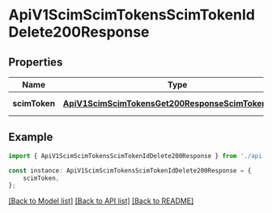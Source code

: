 # ApiV1ScimScimTokensScimTokenIdDelete200Response


## Properties

Name | Type | Description | Notes
------------ | ------------- | ------------- | -------------
**scimToken** | [**ApiV1ScimScimTokensGet200ResponseScimTokensInner**](ApiV1ScimScimTokensGet200ResponseScimTokensInner.md) |  | [default to undefined]

## Example

```typescript
import { ApiV1ScimScimTokensScimTokenIdDelete200Response } from './api';

const instance: ApiV1ScimScimTokensScimTokenIdDelete200Response = {
    scimToken,
};
```

[[Back to Model list]](../README.md#documentation-for-models) [[Back to API list]](../README.md#documentation-for-api-endpoints) [[Back to README]](../README.md)
